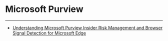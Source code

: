 # Microsoft Purview

---

- [Understanding Microsoft Purview Insider Risk Management and Browser Signal Detection for Microsoft Edge](browsersignaldetection.md)

